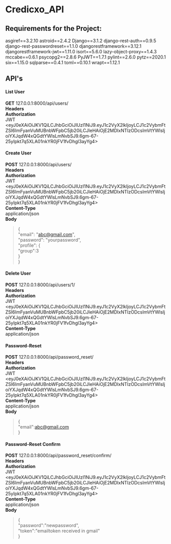 # Credicxo_API
## Requirements for the Project:

asgiref==3.2.10
astroid==2.4.2
Django==3.1.2
django-rest-auth==0.9.5
django-rest-passwordreset==1.1.0
djangorestframework==3.12.1
djangorestframework-jwt==1.11.0
isort==5.6.0
lazy-object-proxy==1.4.3
mccabe==0.6.1
psycopg2==2.8.6
PyJWT==1.7.1
pylint==2.6.0
pytz==2020.1
six==1.15.0
sqlparse==0.4.1
toml==0.10.1
wrapt==1.12.1

## API's  
#### List User  

**GET** 127.0.0.1:8000/api/users/  
**Headers**  
**Authorization**  
JWT <eyJ0eXAiOiJKV1QiLCJhbGciOiJIUzI1NiJ9.eyJ1c2VyX2lkIjoyLCJ1c2VybmFtZSI6ImFyanVuMUBnbWFpbC5jb20iLCJleHAiOjE2MDIxNTIzODcsImVtYWlsIjoiYXJqdW4xQGdtYWlsLmNvbSJ9.6gm-67-25yIpkt7q5XLA01nkYR0jFV1fvDhgl3ayYg4>  

#### Create User  
**POST** 127.0.0.1:8000/api/users/  
**Headers**  
**Authorization**  
JWT <eyJ0eXAiOiJKV1QiLCJhbGciOiJIUzI1NiJ9.eyJ1c2VyX2lkIjoyLCJ1c2VybmFtZSI6ImFyanVuMUBnbWFpbC5jb20iLCJleHAiOjE2MDIxNTIzODcsImVtYWlsIjoiYXJqdW4xQGdtYWlsLmNvbSJ9.6gm-67-25yIpkt7q5XLA01nkYR0jFV1fvDhgl3ayYg4>  
**Content-Type**  
application/json  
**Body**  
>{  
>   "email": "abc@gmail.com",  
>    "password": "yourpassword",  
>    "profile": {  
>       "group":3  
>    }  
>} 
#### Delete User
**POST** 127.0.0.1:8000/api/users/1/    
**Headers**  
**Authorization**  
JWT <eyJ0eXAiOiJKV1QiLCJhbGciOiJIUzI1NiJ9.eyJ1c2VyX2lkIjoyLCJ1c2VybmFtZSI6ImFyanVuMUBnbWFpbC5jb20iLCJleHAiOjE2MDIxNTIzODcsImVtYWlsIjoiYXJqdW4xQGdtYWlsLmNvbSJ9.6gm-67-25yIpkt7q5XLA01nkYR0jFV1fvDhgl3ayYg4>  
**Content-Type**  
application/json  

#### Password-Reset  
**POST** 127.0.0.1:8000/api/password_reset/      
**Headers**  
**Authorization**  
JWT <eyJ0eXAiOiJKV1QiLCJhbGciOiJIUzI1NiJ9.eyJ1c2VyX2lkIjoyLCJ1c2VybmFtZSI6ImFyanVuMUBnbWFpbC5jb20iLCJleHAiOjE2MDIxNTIzODcsImVtYWlsIjoiYXJqdW4xQGdtYWlsLmNvbSJ9.6gm-67-25yIpkt7q5XLA01nkYR0jFV1fvDhgl3ayYg4>  
**Content-Type**  
application/json  
**Body**  
>{  
>"email":abc@gmail.com  
>}  

#### Password-Reset Confirm 
**POST** 127.0.0.1:8000/api/password_reset/confirm/      
**Headers**  
**Authorization**  
JWT <eyJ0eXAiOiJKV1QiLCJhbGciOiJIUzI1NiJ9.eyJ1c2VyX2lkIjoyLCJ1c2VybmFtZSI6ImFyanVuMUBnbWFpbC5jb20iLCJleHAiOjE2MDIxNTIzODcsImVtYWlsIjoiYXJqdW4xQGdtYWlsLmNvbSJ9.6gm-67-25yIpkt7q5XLA01nkYR0jFV1fvDhgl3ayYg4>  
**Content-Type**  
application/json  
**Body**  
>{  
>"password":"newpassword",  
>"token":"emailtoken received in gmail"  
>}  





